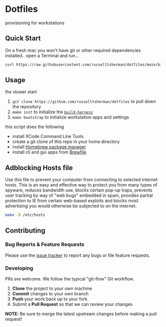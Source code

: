 <!--

  ** DO NOT EDIT THIS FILE
  **
  ** This file was automatically generated by the `build-harness`.
  ** 1) Make all changes to `README.yaml`
  ** 2) Run `make init` (you only need to do this once)
  ** 3) Run`make readme` to rebuild this file.
  **

  -->

# Dotfiles

provisioning for workstations

## Quick Start

On a fresh mac you won't have git or other required dependencies installed..
open a Terminal and run...

```sh
curl https://raw.githubusercontent.com/russelltsherman/dotfiles/main/bin/bootstrap | bash
```

## Usage

the slower start

1. `git clone https://github.com/russelltsherman/dotfiles` to pull down the repository
1. `make init` to initialize the [`build-harness`](https://github.com/opsbot/build-harness/)
1. `make bootstrap` to initialize workstation apps and settings

this script does the following

- install XCode Command Line Tools
- create a git clone of this repo in your home directory
- install [Homebrew package manager](https://brew.sh)
- install cli and gui apps from [Brewfile](./Brewfile)

## Adblocking Hosts file

Use this file to prevent your computer from connecting to selected internet hosts.
This is an easy and effective way to protect you from many types of spyware,
reduces bandwidth use, blocks certain pop-up traps, prevents user tracking by
way of "web bugs" embedded in spam, provides partial protection to IE from certain
web-based exploits and blocks most advertising you would otherwise be subjected
to on the internet.

```sh
make -B /etc/hosts
```

## Contributing

### Bug Reports & Feature Requests

Please use the [issue tracker](https://github.com/russelltsherman/dotfiles/issues) to report any bugs or file feature requests.

### Developing

PRs are welcome. We follow the typical "git-flow" Git workflow.

1. **Clone** the project to your own machine
1. **Commit** changes to your own branch
1. **Push** your work back up to your fork
1. Submit a **Pull Request** so that we can review your changes

**NOTE:** Be sure to merge the latest upstream changes before making a pull request!
